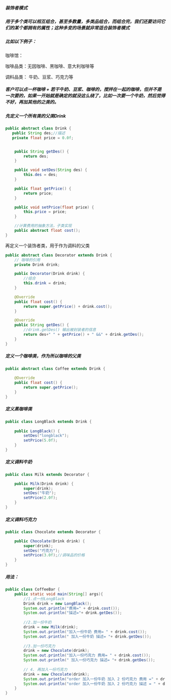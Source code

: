 ##### 装饰者模式

##### 用于多个类可以相互组合，甚至多数量，多类品组合，而组合完，我们还要访问它们的某个都拥有的属性；这种多变的场景就非常适合装饰者模式



##### 比如以下例子：

咖啡馆：

咖啡品类：无因咖啡、黑咖啡、意大利咖啡等

调料品类： 牛奶、豆浆、巧克力等



##### 客户可以点一杯咖啡 + 若干牛奶、豆浆、咖啡的，搅拌在一起的咖啡，但并不是一次要的，如果一开始就是确定的就没这么绕了，比如一次要一个牛奶，然后觉得不好，再加其他的之类的。



##### 先定义一个所有类的父类Drink

```java
public abstract class Drink {
   public String des;//描述
   private float price = 0.0f;


    public String getDes() {
        return des;
    }

    public void setDes(String des) {
        this.des = des;
    }

    public float getPrice() {
        return price;
    }

    public void setPrice(float price) {
        this.price = price;
    }

    //计算费用的抽象方法，子类实现
    public abstract float cost();
}
```

再定义一个装饰者类，用于作为调料的父类

```java
public abstract class Decorator extends Drink {
    // 咖啡的引用
    private Drink drink;

    public Decorator(Drink drink) {
        //组合
        this.drink = drink;
    }

    @Override
    public float cost() {
        return super.getPrice() + drink.cost();
    }

    @Override
    public String getDes() {
        //drink.getDes() 输出被封装者的信息
        return des+" " + getPrice() + " &&" + drink.getDes();
    }
}

```

##### 定义一个咖啡类，作为所以咖啡的父类

```java
public abstract class Coffee extends Drink {
    
    @Override
    public float cost() {
        return super.getPrice();
    }
}
```



##### 定义黑咖啡类

```java
public class LongBlack extends Drink {
    
    public LongBlack() {
        setDes("longblack");
        setPrice(5.0f);
    }
}
```



##### 定义调料牛奶

```java
public class Milk extends Decorator {

    public Milk(Drink drink) {
        super(drink);
        setDes("牛奶");
        setPrice(2.0f);
    }
}
```

##### 定义调料巧克力

```java
public class Chocolate extends Decorator {

    public Chocolate(Drink drink) {
        super(drink);
        setDes("巧克力");
        setPrice(3.0f);//调味品的价格
    }
}
```



##### 用法：

```java
public class CoffeeBar {
    public static void main(String[] args){
        //1.点一份LongBlack
        Drink drink = new LongBlack();
        System.out.println("费用=" + drink.cost());
        System.out.println("描述="+ drink.getDes());
      
        //2.加一份牛奶
        drink = new Milk(drink);
        System.out.println("加入一份牛奶 费用= " + drink.cost());
        System.out.println(" 加入一份牛奶 描述= "+ drink.getDes());
      
        //3.加一份巧克力
        drink = new Chocolate(drink);
        System.out.println("加入一份巧克力 费用= " + drink.cost());
        System.out.println(" 加入一份巧克力 描述= "+ drink.getDes());
      
        // 4. 再加入一份巧克力
        drink = new Chocolate(drink);
        System.out.println("order 加入一份牛奶 加入 2 份巧克力 费用 =" + drink.cost());
        System.out.println("order 加入一份牛奶 加入 2 份巧克力 描述 = " + drink.getDes());
    }
}
```


